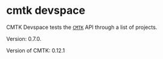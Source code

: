 # cmtk devspace

CMTK Devspace tests the [`CMTK`](https://github.com/arapelle/cmtk) API through a list of projects.

Version: <!--cmtk_devspace-version-->0.7.0<!--cmtk_devspace-version-->.

Version of CMTK: <!--cmtk-version-->0.12.1<!--cmtk-version-->
